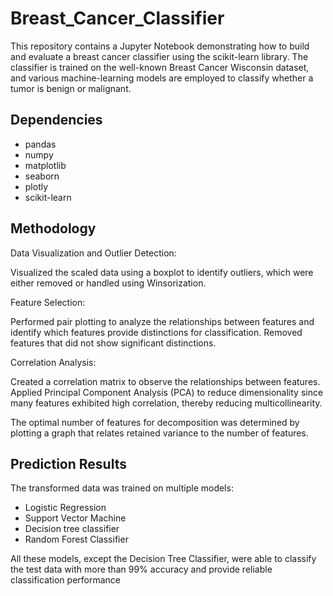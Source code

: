# Breast_Cancer_Classifier
This repository contains a Jupyter Notebook demonstrating how to build and evaluate a breast cancer classifier using the scikit-learn library. The classifier is trained on the well-known Breast Cancer Wisconsin dataset, and various machine-learning models are employed to classify whether a tumor is benign or malignant.

## Dependencies
- pandas
- numpy
- matplotlib
- seaborn
- plotly
- scikit-learn


## Methodology
Data Visualization and Outlier Detection:

Visualized the scaled data using a boxplot to identify outliers, which were either removed or handled using Winsorization.

Feature Selection:

Performed pair plotting to analyze the relationships between features and identify which features provide distinctions for classification.
Removed features that did not show significant distinctions.


Correlation Analysis:

Created a correlation matrix to observe the relationships between features.
Applied Principal Component Analysis (PCA) to reduce dimensionality since many features exhibited high correlation, thereby reducing multicollinearity. 

The optimal number of features for decomposition was determined by plotting a graph that relates retained variance to the number of features.

## Prediction Results

The transformed data was trained on multiple models:
- Logistic Regression
- Support Vector Machine
- Decision tree classifier
- Random Forest Classifier

All these models, except the Decision Tree Classifier, were able to classify the test data with more than 99% accuracy and provide reliable classification performance

